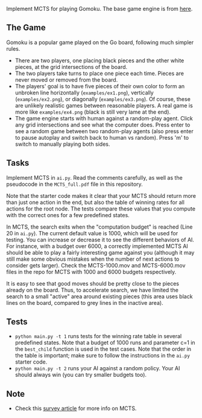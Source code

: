 
Implement MCTS for playing Gomoku. The base game engine is from [here](https://github.com/HackerSir/PygameTutorials/tree/master/Lesson04/Gomoku).



The Game
-----
Gomoku is a popular game played on the Go board, following much simpler rules. 

- There are two players, one placing black pieces and the other white pieces, at the grid intersections of the board.
- The two players take turns to place one piece each time. Pieces are never moved or removed from the board.
- The players' goal is to have five pieces of their own color to form an unbroken line horizontally (`examples/ex1.png`), vertically (`examples/ex2.png`), or diagonally (`examples/ex3.png`). Of course, these are unlikely realistic games between reasonable players. A real game is more like `examples/ex4.png` (black is still very lame at the end).  
- The game engine starts with human against a random-play agent. Click any grid intersections and see what the computer does. Press enter to see a random game between two random-play agents (also press enter to pause autoplay and switch back to human vs random). Press 'm' to switch to manually playing both sides.  

Tasks
-----
Implement MCTS in `ai.py`. Read the comments carefully, as well as the pseudocode in the `MCTS_full.pdf` file in this repository.

Note that the starter code makes it clear that your MCTS should return more than just one action in the end, but also the table of winning rates for all actions for the root node. The tests compare these values that you compute with the correct ones for a few predefined states.

In MCTS, the search exits when the "computation budget" is reached (Line 20 in `ai.py`). The current default value is 1000, which will be used for testing. You can increase or decrease it to see the different behaviors of AI. For instance, with a budget over 6000, a correctly implemented MCTS AI should be able to play a fairly interesting game against you (although it may still make some obvious mistakes when the number of next actions to consider gets larger). Check the MCTS-1000.mov and MCTS-6000.mov files in the repo for MCTS with 1000 and 6000 budgets respectively.

It is easy to see that good moves should be pretty close to the pieces already on the board. Thus, to accelerate search, we have limited the search to a small "active" area around existing pieces (this area uses black lines on the board, compared to grey lines in the inactive area).

Tests
-----
- `python main.py -t 1` runs tests for the winning rate table in several predefined states. Note that a budget of 1000 runs and parameter c=1 in the `best_child` function is used in the test cases. Note that the order in the table is important; make sure to follow the instructions in the `ai.py` starter code.
- `python main.py -t 2` runs your AI against a random policy. Your AI should always win (you can try smaller budgets too).

Note
------

- Check this [survey article](http://www.incompleteideas.net/609%20dropbox/other%20readings%20and%20resources/MCTS-survey.pdf) for more info on MCTS.
